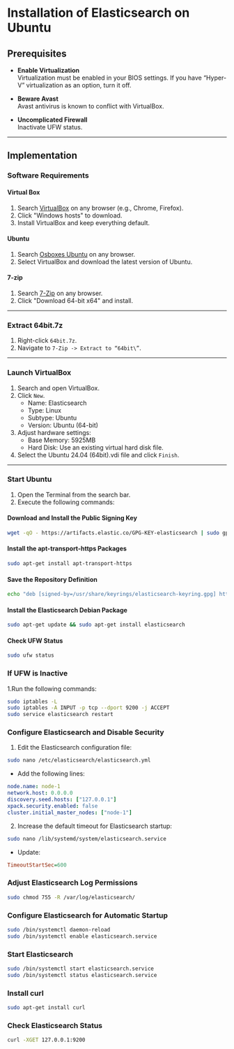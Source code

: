 # Installation of Elasticsearch on Ubuntu  

## Prerequisites 

- **Enable Virtualization**  
  Virtualization must be enabled in your BIOS settings. If you have “Hyper-V” virtualization as an option, turn it off.  

- **Beware Avast**  
  Avast antivirus is known to conflict with VirtualBox.  

- **Uncomplicated Firewall**  
  Inactivate UFW status.  

---

## Implementation  

### Software Requirements  

#### Virtual Box  
1. Search [VirtualBox](https://www.virtualbox.org/) on any browser (e.g., Chrome, Firefox).  
2. Click "Windows hosts" to download.  
3. Install VirtualBox and keep everything default.  

#### Ubuntu  
1. Search [Osboxes Ubuntu](https://www.osboxes.org/ubuntu/) on any browser.  
2. Select VirtualBox and download the latest version of Ubuntu.  

#### 7-zip  
1. Search [7-Zip](https://www.7-zip.org/) on any browser.  
2. Click "Download 64-bit x64" and install.  

---

### Extract 64bit.7z  

1. Right-click `64bit.7z`.  
2. Navigate to `7-Zip -> Extract to “64bit\”`.  

---

### Launch VirtualBox  

1. Search and open VirtualBox.  
2. Click `New`.  
   - Name: Elasticsearch  
   - Type: Linux  
   - Subtype: Ubuntu  
   - Version: Ubuntu (64-bit)  
3. Adjust hardware settings:  
   - Base Memory: 5925MB  
   - Hard Disk: Use an existing virtual hard disk file.  
4. Select the Ubuntu 24.04 (64bit).vdi file and click `Finish`.  

---

### Start Ubuntu  

1. Open the Terminal from the search bar.  
2. Execute the following commands:

#### Download and Install the Public Signing Key  
```bash
wget -qO - https://artifacts.elastic.co/GPG-KEY-elasticsearch | sudo gpg --dearmor -o /usr/share/keyrings/elasticsearch-keyring.gpg
```
#### Install the apt-transport-https Packages
```bash
sudo apt-get install apt-transport-https
```
#### Save the Repository Definition
```bash
echo "deb [signed-by=/usr/share/keyrings/elasticsearch-keyring.gpg] https://artifacts.elastic.co/packages/8.x/apt stable main" | sudo tee /etc/apt/sources.list.d/elastic-8.x.list
```
#### Install the Elasticsearch Debian Package
```bash
sudo apt-get update && sudo apt-get install elasticsearch
```
#### Check UFW Status
```bash
sudo ufw status
```

### If UFW is Inactive
1.Run the following commands:
```bash
sudo iptables -L
sudo iptables -A INPUT -p tcp --dport 9200 -j ACCEPT
sudo service elasticsearch restart
```

### Configure Elasticsearch and Disable Security
1. Edit the Elasticsearch configuration file:
```bash
sudo nano /etc/elasticsearch/elasticsearch.yml
```
- Add the following lines:
```yaml
node.name: node-1
network.host: 0.0.0.0
discovery.seed.hosts: ["127.0.0.1"]
xpack.security.enabled: false
cluster.initial_master_nodes: ["node-1"]
```
2. Increase the default timeout for Elasticsearch startup:
```bash
sudo nano /lib/systemd/system/elasticsearch.service
```
- Update:
```ini
TimeoutStartSec=600
```

### Adjust Elasticsearch Log Permissions
```bash
sudo chmod 755 -R /var/log/elasticsearch/
```

### Configure Elasticsearch for Automatic Startup
```bash
sudo /bin/systemctl daemon-reload
sudo /bin/systemctl enable elasticsearch.service
```

### Start Elasticsearch
```bash
sudo /bin/systemctl start elasticsearch.service
sudo /bin/systemctl status elasticsearch.service
```
### Install curl
```bash
sudo apt-get install curl
```

### Check Elasticsearch Status
```bash
curl -XGET 127.0.0.1:9200
```
